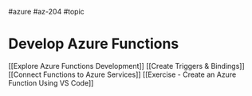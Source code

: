 #azure #az-204 #topic

# Develop Azure Functions
[[Explore Azure Functions Development]]
[[Create Triggers & Bindings]]
[[Connect Functions to Azure Services]]
[[Exercise - Create an Azure Function Using VS Code]]
